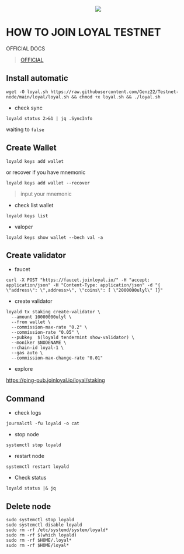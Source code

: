 

<p align=center>
<img height="auto" src="https://user-images.githubusercontent.com/94878333/200184787-2465bb11-9e4a-40df-9926-7e8948803c83.jpg">
</p>


# HOW TO JOIN LOYAL TESTNET

OFFICIAL DOCS
>[OFFICIAL](https://docs.joinloyal.io/)

## Install automatic

```
wget -O loyal.sh https://raw.githubusercontent.com/Genz22/Testnet-node/main/loyal/loyal.sh && chmod +x loyal.sh && ./loyal.sh
```

- check sync 

```
loyald status 2>&1 | jq .SyncInfo
```

waiting to `false`

## Create Wallet

```
loyald keys add wallet
```

or recover if you have mnemonic

```
loyald keys add wallet --recover
```

>input your mnemonic

- check list wallet

```
loyald keys list
```

- valoper 

```
loyald keys show wallet --bech val -a
```

## Create validator

- faucet 

```
curl -X POST "https://faucet.joinloyal.io/" -H "accept: application/json" -H "Content-Type: application/json" -d "{ \"address\": \",address>\", \"coins\": [ \"2000000ulyl\" ]}"
```

- create validator

```
loyald tx staking create-validator \
  --amount 10000000ulyl \
  --from wallet \
  --commission-max-rate "0.2" \
  --commission-rate "0.05" \
  --pubkey  $(loyald tendermint show-validator) \
  --moniker $NODENAME \
  --chain-id loyal-1 \
  --gas auto \
  --commission-max-change-rate "0.01"
```

- explore 

https://ping-pub.joinloyal.io/loyal/staking

## Command

- check logs

```
journalctl -fu loyald -o cat
```

- stop node

```
systemctl stop loyald
```

- restart node

```
systemctl restart loyald
```

- Check status 

```
loyald status |& jq
```

## Delete node 

```
sudo systemctl stop loyald
sudo systemctl disable loyald
sudo rm -rf /etc/systemd/system/loyald* 
sudo rm -rf $(which loyald) 
sudo rm -rf $HOME/.loyal* 
sudo rm -rf $HOME/loyal* 
```
